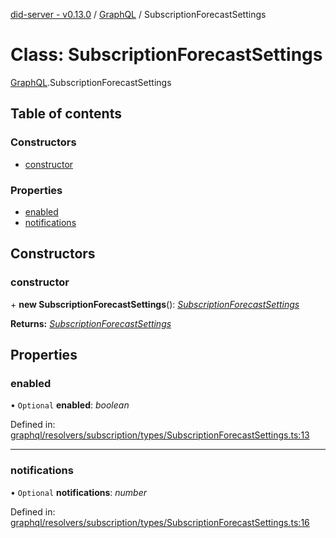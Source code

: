 [did-server - v0.13.0](../README.md) / [GraphQL](../modules/graphql.md) / SubscriptionForecastSettings

# Class: SubscriptionForecastSettings

[GraphQL](../modules/graphql.md).SubscriptionForecastSettings

## Table of contents

### Constructors

- [constructor](graphql.subscriptionforecastsettings.md#constructor)

### Properties

- [enabled](graphql.subscriptionforecastsettings.md#enabled)
- [notifications](graphql.subscriptionforecastsettings.md#notifications)

## Constructors

### constructor

\+ **new SubscriptionForecastSettings**(): [*SubscriptionForecastSettings*](graphql.subscriptionforecastsettings.md)

**Returns:** [*SubscriptionForecastSettings*](graphql.subscriptionforecastsettings.md)

## Properties

### enabled

• `Optional` **enabled**: *boolean*

Defined in: [graphql/resolvers/subscription/types/SubscriptionForecastSettings.ts:13](https://github.com/Puzzlepart/did/blob/dev/server/graphql/resolvers/subscription/types/SubscriptionForecastSettings.ts#L13)

___

### notifications

• `Optional` **notifications**: *number*

Defined in: [graphql/resolvers/subscription/types/SubscriptionForecastSettings.ts:16](https://github.com/Puzzlepart/did/blob/dev/server/graphql/resolvers/subscription/types/SubscriptionForecastSettings.ts#L16)
